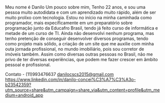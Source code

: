 Meu nome é Danilo
Um pouco sobre mim,
Tenho 22 anos, e sou uma pessoa muito autodidata e com um aprendizado muito rápido, além de ser muito prolíxo com tecnologia.
Estou no início na minha caminhada como programador, mais expecíficamente em um preparatório sobre programação junto da Educafro Brasil, tendo já feito curso de informática e metade de um curso de TI.
Ainda não desenvolvi nenhum programa, mas tenho pretenção de conseguir desenvolver diversos programas, tendo como projeto mais sólido, a criação de um site que me auxilie com minha outa jornada profissional, no mundo imobiliário, pois sou corretor de imóveis também. Assim como diversas outras pessoas no Brasil, não me privo de ter diversas experiências, que podem me fazer crescer em âmbito pessoal e profissional.

Contato - (11)993476637
          danilocscs2015@gmail.com
          https://www.linkedin.com/in/danilo-concei%C3%A7%C3%A3o-b23542359?utm_source=share&utm_campaign=share_via&utm_content=profile&utm_medium=android_app

